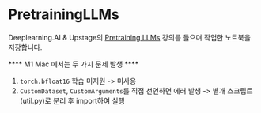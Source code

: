 # PretrainingLLMs

Deeplearning.AI & Upstage의 [Pretraining LLMs](https://www.deeplearning.ai/short-courses/pretraining-llms/?fbclid=IwZXh0bgNhZW0CMTAAAR39J5DLHa_XZO9YzmZ6jYfdXLfCDFBHT7vPaYZdkqg8nZR1uSM2hBXXBE8_aem_X3Dw6vq1xEppFeWv54Bxug) 강의를 들으며 작업한 노트북을 저장합니다.

**** M1 Mac 에서는 두 가지 문제 발생 ****

1. `torch.bfloat16` 학습 미지원 -> 미사용
2. `CustomDataset`, `CustomArguments`를 직접 선언하면 에러 발생 -> 별개 스크립트(util.py)로 분리 후 import하여 실행
